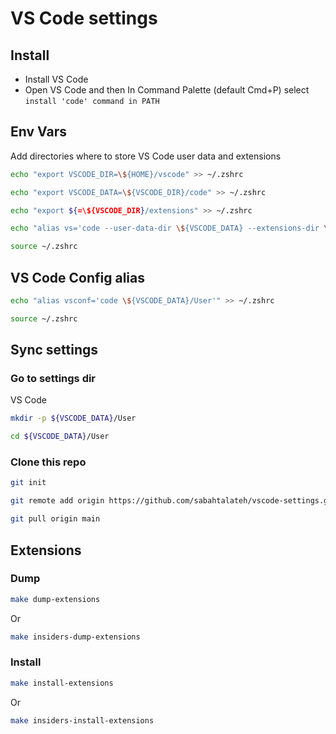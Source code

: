 # VS Code settings

## Install
- Install VS Code
- Open VS Code and then In Command Palette (default Cmd+P) select `install 'code' command in PATH`

## Env Vars
Add directories where to store VS Code user data and extensions
```bash
echo "export VSCODE_DIR=\${HOME}/vscode" >> ~/.zshrc
```
```bash
echo "export VSCODE_DATA=\${VSCODE_DIR}/code" >> ~/.zshrc
```
```bash
echo "export ${=\${VSCODE_DIR}/extensions" >> ~/.zshrc
```
```bash
echo "alias vs='code --user-data-dir \${VSCODE_DATA} --extensions-dir \${VSCODE_EXTENSIONS}'" >> ~/.zshrc
```
```bash
source ~/.zshrc
```


## VS Code Config alias
```bash
echo "alias vsconf='code \${VSCODE_DATA}/User'" >> ~/.zshrc
```
```bash
source ~/.zshrc
```

## Sync settings
### Go to settings dir
VS Code
```bash
mkdir -p ${VSCODE_DATA}/User
```
```bash
cd ${VSCODE_DATA}/User
```

### Clone this repo
```bash
git init
```
```bash
git remote add origin https://github.com/sabahtalateh/vscode-settings.git
```
```bash
git pull origin main
```


## Extensions
### Dump
```bash
make dump-extensions
```
Or
```bash
make insiders-dump-extensions
```

### Install
```bash
make install-extensions
```
Or
```bash
make insiders-install-extensions
```
